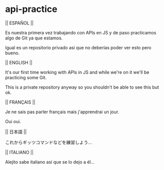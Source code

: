 # api-practice

|| ESPAÑOL ||

Es nuestra primera vez trabajando con APIs en JS y de paso practicamos algo de Git ya que estamos.

Igual es un repositorio privado así que no deberías poder ver esto pero bueno.



|| ENGLISH ||

It's our first time working with APIs in JS and while we're on it we'll be practicing some Git.

This is a private repository anyway so you shouldn't be able to see this but ok.



|| FRANÇAIS ||

Je ne sais pas parler français mais j'apprendrai un jour.

Oui oui.



|| 日本語 ||

これからギッツコマンドなどを練習しよう...


|| ITALIANO ||

Alejito sabe italiano así que se lo dejo a él...

